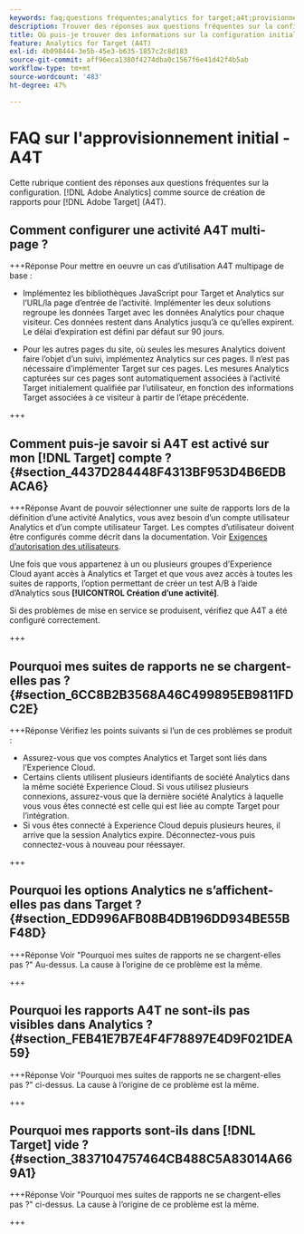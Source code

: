 ```yaml
---
keywords: faq;questions fréquentes;analytics for target;a4t;provisionnement;provisionnement;Adobe Experience Cloud
description: Trouver des réponses aux questions fréquentes sur la configuration d’Analytics pour [!DNL Target] (A4T), qui vous permet d’utiliser les rapports Analytics pour [!DNL Target] activités.
title: Où puis-je trouver des informations sur la configuration initiale d’A4T ?
feature: Analytics for Target (A4T)
exl-id: 4b098444-3e5b-45e3-b635-1857c2c8d183
source-git-commit: aff96eca1380f4274dba0c1567f6e41d42f4b5ab
workflow-type: tm+mt
source-wordcount: '483'
ht-degree: 47%

---
```


# FAQ sur l&#39;approvisionnement initial - A4T

Cette rubrique contient des réponses aux questions fréquentes sur la configuration. [!DNL Adobe Analytics] comme source de création de rapports pour [!DNL Adobe Target] (A4T).

## Comment configurer une activité A4T multi-page ?

+++Réponse Pour mettre en oeuvre un cas d’utilisation A4T multipage de base :

* Implémentez les bibliothèques JavaScript pour Target et Analytics sur l’URL/la page d’entrée de l’activité. Implémenter les deux solutions regroupe les données Target avec les données Analytics pour chaque visiteur. Ces données restent dans Analytics jusqu’à ce qu’elles expirent. Le délai d’expiration est défini par défaut sur 90 jours.

* Pour les autres pages du site, où seules les mesures Analytics doivent faire l’objet d’un suivi, implémentez Analytics sur ces pages. Il n’est pas nécessaire d’implémenter Target sur ces pages. Les mesures Analytics capturées sur ces pages sont automatiquement associées à l’activité Target initialement qualifiée par l’utilisateur, en fonction des informations Target associées à ce visiteur à partir de l’étape précédente.

+++

## Comment puis-je savoir si A4T est activé sur mon [!DNL Target] compte ? {#section_4437D284448F4313BF953D4B6EDBACA6}

+++Réponse Avant de pouvoir sélectionner une suite de rapports lors de la définition d’une activité Analytics, vous avez besoin d’un compte utilisateur Analytics et d’un compte utilisateur Target. Les comptes d’utilisateur doivent être configurés comme décrit dans la documentation. Voir [Exigences d’autorisation des utilisateurs](/help/main/c-integrating-target-with-mac/a4t/account-reqs.md#concept_4BC06CAB00BF46FF9362AFE98656B083).

Une fois que vous appartenez à un ou plusieurs groupes d’Experience Cloud ayant accès à Analytics et Target et que vous avez accès à toutes les suites de rapports, l’option permettant de créer un test A/B à l’aide d’Analytics sous **[!UICONTROL Création d’une activité]**.

Si des problèmes de mise en service se produisent, vérifiez que A4T a été configuré correctement.

+++

## Pourquoi mes suites de rapports ne se chargent-elles pas ? {#section_6CC8B2B3568A46C499895EB9811FDC2E}

+++Réponse Vérifiez les points suivants si l’un de ces problèmes se produit :

* Assurez-vous que vos comptes Analytics et Target sont liés dans l’Experience Cloud.
* Certains clients utilisent plusieurs identifiants de société Analytics dans la même société Experience Cloud. Si vous utilisez plusieurs connexions, assurez-vous que la dernière société Analytics à laquelle vous vous êtes connecté est celle qui est liée au compte Target pour l’intégration.
* Si vous êtes connecté à Experience Cloud depuis plusieurs heures, il arrive que la session Analytics expire. Déconnectez-vous puis connectez-vous à nouveau pour réessayer.

+++

## Pourquoi les options Analytics ne s’affichent-elles pas dans Target ? {#section_EDD996AFB08B4DB196DD934BE55BF48D}

+++Réponse Voir &quot;Pourquoi mes suites de rapports ne se chargent-elles pas ?&quot; Au-dessus. La cause à l’origine de ce problème est la même.

+++

## Pourquoi les rapports A4T ne sont-ils pas visibles dans Analytics ? {#section_FEB41E7B7E4F4F78897E4D9F021DEA59}

+++Réponse Voir &quot;Pourquoi mes suites de rapports ne se chargent-elles pas ?&quot; ci-dessus. La cause à l’origine de ce problème est la même.

+++

## Pourquoi mes rapports sont-ils dans [!DNL Target] vide ? {#section_3837104757464CB488C5A83014A669A1}

+++Réponse Voir &quot;Pourquoi mes suites de rapports ne se chargent-elles pas ?&quot; ci-dessus. La cause à l’origine de ce problème est la même.

+++
